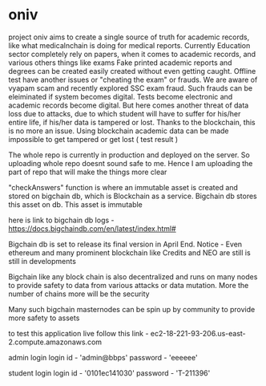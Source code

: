 # oniv
project oniv aims to create a single source of truth for academic records, like what medicalnchain is doing for medical reports.
Currently Education sector completely rely on papers, when it comes to academic records, and various others things like exams
Fake printed academic reports and degrees can be created easily created without even getting caught. Offline test have another issues or "cheating the exam" or frauds. We are aware of vyapam scam and recently explored SSC exam fraud. Such frauds can be eleiminated if system becomes digital. Tests become electronic and academic records become digital. But here comes another threat of data loss due to attacks, due to which student will have to suffer for his/her entire life, if his/her data is tampered or lost. Thanks to the blockchain, this is no more an issue. Using blockchain academic data can be made impossible to get tampered or get lost 
 ( test result )


The whole repo is currently in production and deployed on the server. So uploading whole repo doesnt sound safe to me. Hence I am uploading the part of repo that will make the things more clear

"checkAnswers" function is where an immutable asset is created and stored on bigchain db, which is Blockchain as a service.
Bigchain db stores this asset on db. This asset is immutable

here is link to bigchain db logs - https://docs.bigchaindb.com/en/latest/index.html#

Bigchain db is set to release its final version in April End.
Notice - Even ethereum and many prominent blockchain like Credits and NEO are still is still in developments

Bigchain like any block chain is also decentralized and runs on many nodes to provide safety to data from various attacks or data mutation. More the number of chains more will be the security

Many such bigchain masternodes can be spin up by community to provide more safety to assets

to test this application live follow this link -
ec2-18-221-93-206.us-east-2.compute.amazonaws.com

admin login
login id - 'admin@bbps'
password - 'eeeeee'

student login
login id - '0101ec141030'
password - 'T-211396'
